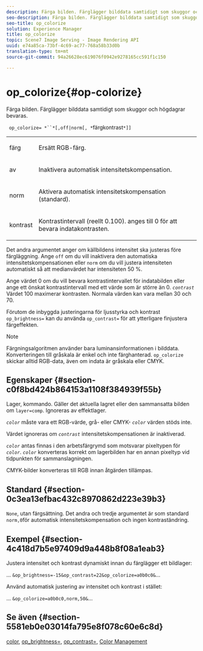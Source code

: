```yaml
---
description: Färga bilden. Färglägger bilddata samtidigt som skuggor och högdagrar bevaras.
seo-description: Färga bilden. Färglägger bilddata samtidigt som skuggor och högdagrar bevaras.
seo-title: op_colorize
solution: Experience Manager
title: op_colorize
topic: Scene7 Image Serving - Image Rendering API
uuid: e74a85ca-73bf-4c69-ac77-768a58b33d0b
translation-type: tm+mt
source-git-commit: 94a26628ec619076f0942e9278165cc591f1c150

---
```



# op_colorize{#op-colorize}

Färga bilden. Färglägger bilddata samtidigt som skuggor och högdagrar bevaras.

` op_colorize= *``*[,off|norm[, *`färgkontrast`*]]`

<table id="simpletable_768D6CDF3F734E7F89DC7AB2EAAC0C77"> 
 <tr class="strow"> 
  <td class="stentry"> <p> <span class="varname"> färg </span> </p> </td> 
  <td class="stentry"> <p>Ersätt RGB-färg. </p> </td> 
 </tr> 
 <tr class="strow"> 
  <td class="stentry"> <p> <span class="codeph"> av </span> </p> </td> 
  <td class="stentry"> <p>Inaktivera automatisk intensitetskompensation. </p> </td> 
 </tr> 
 <tr class="strow"> 
  <td class="stentry"> <p> <span class="codeph"> norm </span> </p> </td> 
  <td class="stentry"> <p>Aktivera automatisk intensitetskompensation (standard). </p> </td> 
 </tr> 
 <tr class="strow"> 
  <td class="stentry"> <p> <span class="varname"> kontrast </span> </p> </td> 
  <td class="stentry"> <p>Kontrastintervall (reellt 0.100). anges till 0 för att bevara indatakontrasten. </p> </td> 
 </tr> 
</table>

Det andra argumentet anger om källbildens intensitet ska justeras före färgläggning. Ange `off` om du vill inaktivera den automatiska intensitetskompensationen eller `norm` om du vill justera intensiteten automatiskt så att medianvärdet har intensiteten 50 %.

Ange värdet 0 om du vill bevara kontrastintervallet för indatabilden eller ange ett önskat kontrastintervall med ett värde som är större än 0. *`contrast`* Värdet 100 maximerar kontrasten. Normala värden kan vara mellan 30 och 70.

Förutom de inbyggda justeringarna för ljusstyrka och kontrast `op_brightness=` kan du använda `op_contrast=` för att ytterligare finjustera färgeffekten.

>[!NOTE]
>
>Färgningsalgoritmen använder bara luminansinformationen i bilddata. Konverteringen till gråskala är enkel och inte färghanterad. `op_colorize` skickar alltid RGB-data, även om indata är gråskala eller CMYK.

## Egenskaper {#section-c0f8bd424b864153a1108f384939f55b}

Lager, kommando. Gäller det aktuella lagret eller den sammansatta bilden om `layer=comp`. Ignoreras av effektlager.

*`color`* måste vara ett RGB-värde, grå- eller CMYK- *`color`* värden stöds inte.

Värdet ignoreras om *`contrast`* intensitetskompensationen är inaktiverad.

*`color`* antas finnas i den arbetsfärgrymd som motsvarar pixeltypen för *`color`*. *`color`* konverteras korrekt om lagerbilden har en annan pixeltyp vid tidpunkten för sammanslagningen.

CMYK-bilder konverteras till RGB innan åtgärden tillämpas.

## Standard {#section-0c3ea13efbac432c8970862d223e39b3}

`None`, utan färgsättning. Det andra och tredje argumentet är som standard `norm,0`för automatisk intensitetskompensation och ingen kontraständring.

## Exempel {#section-4c418d7b5e97409d9a448b8f08a1eab3}

Justera intensitet och kontrast dynamiskt innan du färglägger ett bildlager:

… `&op_brightness=-15&op_contrast=22&op_colorize=a0b0c0&`…

Använd automatisk justering av intensitet och kontrast i stället:

… `&op_colorize=a0b0c0,norm,50&`…

## Se även {#section-5581eb0e03014fa795e8f078c60e6c8d}

[color](/help/aem-is-ir-api/is-api/http-ref/image-serving-api-ref/c-http-protocol-reference/c-data-types/r-is-http-color.md), [op_brightness=](../../../../../is-api/http-ref/image-serving-api-ref/c-http-protocol-reference/c-command-reference/r-op-brightness.md#reference-edf79dc41ae5411c80bec3ee3731c58a), [op_contrast=](../../../../../is-api/http-ref/image-serving-api-ref/c-http-protocol-reference/c-command-reference/r-op-contrast.md#reference-b26dfa9869fd43bebea0fbb8e9fe743d), [Color Management](../../../../../is-api/http-ref/image-serving-api-ref/c-http-protocol-reference/c-syntax-and-features/r-color-management.md#reference-c7e4a72d589145189f7e4bcb6b4544d7)
